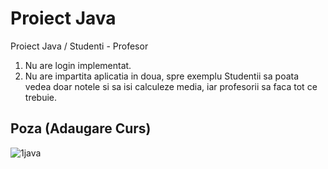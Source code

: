 # Proiect Java
Proiect Java / Studenti - Profesor

1. Nu are login implementat.
2. Nu are impartita aplicatia in doua, spre exemplu Studentii sa poata vedea doar notele si sa isi calculeze media, iar profesorii sa faca tot ce trebuie.

## Poza (Adaugare Curs)
![1java](https://user-images.githubusercontent.com/81221583/151702223-904dcdf3-337d-4c42-aa3b-0476c0cabce9.JPG)

